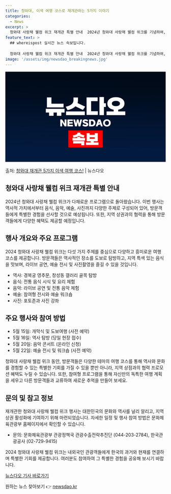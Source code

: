 ```yaml
---
title: 청와대, 이색 여행 코스로 재개관하는 5가지 이야기
categories:
  - News
excerpt: >
  청와대 사랑채 웰컴 위크 재개관 특별 안내  2024년 청와대 사랑채 웰컴 위크를 기념하여, 역사적 유물과 …
feature_text: >
  ## whereispost 실시간 뉴스 속보입니다.

  청와대 사랑채 웰컴 위크 재개관 특별 안내  2024년 청와대 사랑채 웰컴 위크를 기념하여, 역사적 유물과 …
image: '/assets/img/newsdao_breakingnews.jpg'
---
```


![뉴스다오 속보](/assets/img/newsdao_breakingnews.jpg)

<p>출처: <a href="https://newsdao.kr/4254" rel="dofollow">청와대 재개관 5가지 이색 여행 코스!</a> | 뉴스다오</p>

## 청와대 사랑채 웰컴 위크 재개관 특별 안내

2024년 청와대 사랑채 웰컴 위크가 다채로운 프로그램으로 돌아왔습니다. 이번 행사는 역사적 가치에서부터 음식, 음악, 예술, 사진까지 다양한 주제로 구성되어 있어, 방문객들에게 특별한 경험을 선사할 것으로 예상됩니다. 또한, 지역 상권과의 협력을 통해 방문객들에게 다양한 혜택도 제공할 예정입니다.

## 행사 개요와 주요 프로그램

2024 청와대 사랑채 웰컴 위크는 다섯 가지 주제를 중심으로 다양하고 흥미로운 여행 코스를 제공합니다. 방문객들은 역사적인 장소를 도보로 탐방하고, 지역 특색 있는 음식을 맛보며, 라이브 공연, 예술 전시 및 사진촬영을 즐길 수 있을 것입니다.

- 역사: 경복궁 영추문, 창성동 갤러리 골목 탐방
- 음식: 전통 음식 시식 및 요리 체험
- 음악: 라이브 공연 및 전통 음악 체험
- 예술: 참여형 전시와 예술 워크숍
- 사진: 포토존과 사진 강좌

## 주요 행사와 참여 방법

- 5월 15일: 개막식 및 도보여행 (사전 예약)
- 5월 16일: 역사 탐방 (당일 현장 접수)
- 5월 20일: 음악 콘서트 (온라인 신청)
- 5월 22일: 예술 전시 및 워크숍 (사전 예약)

청와대 사랑채 웰컴 위크 동안, 방문객들은 다양한 테마의 여행 코스를 통해 역사와 문화를 경험할 수 있는 특별한 기회를 가질 수 있을 뿐만 아니라, 지역 상점과의 협력 프로모션 혜택도 누릴 수 있습니다. 또한, 참여형 프로그램을 통해 자신만의 독특한 여행 계획을 세우고 다른 방문객들과 교류하여 새로운 추억을 만들어 보세요.

## 문의 및 참고 정보

재개관한 청와대 사랑채 웰컴 위크 행사는 대한민국의 문화와 역사를 널리 알리고, 지역 상권 활성화에 기여하기 위해 마련되었습니다. 자세한 일정 및 행사 참여 방법은 문화체육관광부 홈페이지에서 확인할 수 있습니다.

- 문의: 문화체육관광부 관광정책국 관광수출전략추진단 (044-203-2784), 한국관광공사 (02-729-9415)

2024 청와대 사랑채 웰컴 위크는 내외국인 관광객들에게 한국의 과거와 현재를 연결하며 특별한 기회를 제공합니다. 여러분도 참여하여 그 특별한 경험을 공유해 보시기 바랍니다.

[뉴스다오 기사 바로가기](https://newsdao.kr/4254) 

원하는 뉴스 찾아보기 👉 <a href="https://newsdao.kr" rel="dofollow">newsdao.kr</a>



